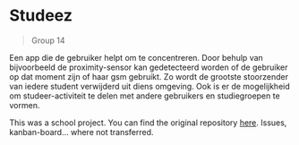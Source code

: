 # Studeez
> Group 14

Een app die de gebruiker helpt om te concentreren. Door behulp van bijvoorbeeld de proximity-sensor kan gedetecteerd worden of de gebruiker op dat moment zijn of haar gsm gebruikt. Zo wordt de grootste stoorzender van iedere student verwijderd uit diens omgeving. Ook is er de mogelijkheid om studeer-activiteit te delen met andere gebruikers en studiegroepen te vormen.

This was a school project. You can find the original repository [here](https://github.ugent.be/SELab1/project2023-groep-14). Issues, kanban-board... where not transferred.
